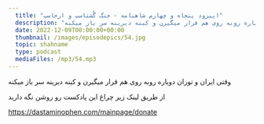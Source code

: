 ```yaml
---
  title: "اپیزود پنجاه و چهارم شاهنامه - جنگ گُشتاسپ و ارجاسپ"
  description: "وقتی ایران و توران دوباره روبه روی هم قرار میگیرن و کینه دیرینه سر باز میکنه" 
  date: 2022-12-09T00:00:00+00:00
  thumbnail: /images/episodepics/54.jpg
  topic: shahname
  type: podcast
  mediaFiles: /mp3/54.mp3
---
```

وقتی ایران و توران دوباره روبه روی هم قرار میگیرن و کینه دیرینه سر باز میکنه


از طریق لینک زیر چراغ این پادکست رو روشن نگه دارید

https://dastaminophen.com/mainpage/donate